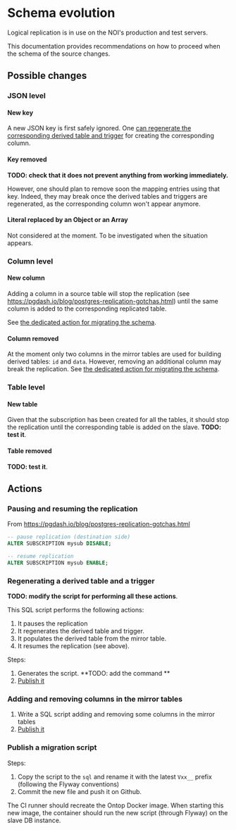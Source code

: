# Schema evolution

Logical replication is in use on the NOI's production and test servers.

This documentation provides recommendations on how to proceed when the schema of the source changes. 

## Possible changes
### JSON level

#### New key
A new JSON key is first safely ignored. One [can regenerate the corresponding derived  table and trigger](#regenerating-a-derived-table-and-a-trigger) for creating the corresponding column.

#### Key removed
**TODO: check that it does not prevent anything from working immediately.**

However, one should plan to remove soon the mapping entries using that key. 
Indeed, they may break once the derived tables and triggers are regenerated, as the corresponding column won't appear anymore.

#### Literal replaced by an Object or an Array
Not considered at the moment. To be investigated when the situation appears.

### Column level

#### New column
Adding a column in a source table will stop the replication (see https://pgdash.io/blog/postgres-replication-gotchas.html)
until the same column is added to the corresponding replicated table.

See [the dedicated action for migrating the schema](#adding-and-removing-columns-in-the-mirror-tables).

#### Column removed
At the moment only two columns in the mirror tables are used for building derived tables: `id` and `data`.
However, removing an additional column may break the replication. See [the dedicated action for migrating the schema](#adding-and-removing-columns-in-the-mirror-tables).

### Table level

#### New table
Given that the subscription has been created for all the tables, it should stop the replication until the corresponding table is added on the slave. **TODO: test it**.

#### Table removed
**TODO: test it**.

## Actions

### Pausing and resuming the replication
From https://pgdash.io/blog/postgres-replication-gotchas.html
```sql
-- pause replication (destination side)
ALTER SUBSCRIPTION mysub DISABLE;

-- resume replication
ALTER SUBSCRIPTION mysub ENABLE;
```

### Regenerating a derived table and a trigger

**TODO: modify the script for performing all these actions**.

This SQL script performs the following actions:
1. It pauses the replication
2. It regenerates the derived table and trigger.
3. It populates the derived table from the mirror table.
4. It resumes the replication (see above).

Steps:
 1. Generates the script. **TODO: add the command **
 2. [Publish it](#publish-a-migration-script)


 ### Adding and removing columns in the mirror tables

1. Write a SQL script adding and removing some columns in the mirror tables
2. [Publish it](#publish-a-migration-script)

### Publish a migration script
Steps:
 1. Copy the script to the `sql` and rename it with the latest `Vxx__` prefix (following the Flyway conventions)
 2. Commit the new file and push it on Github.

 The CI runner should recreate the Ontop Docker image. When starting this new image, the container should run the new script (through Flyway) on the slave DB instance.
